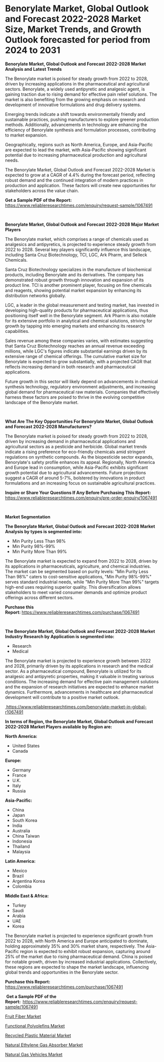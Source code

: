 <p><h1>Benorylate Market, Global Outlook and Forecast 2022-2028 Market Size, Market Trends, and Growth Outlook forecasted for period from 2024 to 2031</h1></p><p><strong>Benorylate Market, Global Outlook and Forecast 2022-2028 Market Analysis and Latest Trends</strong></p>
<p><p>The Benorylate market is poised for steady growth from 2022 to 2028, driven by increasing applications in the pharmaceutical and agricultural sectors. Benorylate, a widely used antipyretic and analgesic agent, is gaining traction due to rising demand for effective pain relief solutions. The market is also benefiting from the growing emphasis on research and development of innovative formulations and drug delivery systems. </p><p>Emerging trends indicate a shift towards environmentally friendly and sustainable practices, pushing manufacturers to explore greener production methods. Additionally, advancements in technology are enhancing the efficiency of Benorylate synthesis and formulation processes, contributing to market expansion. </p><p>Geographically, regions such as North America, Europe, and Asia-Pacific are expected to lead the market, with Asia-Pacific showing significant potential due to increasing pharmaceutical production and agricultural needs. </p><p>The Benorylate Market, Global Outlook and Forecast 2022-2028 Market is expected to grow at a CAGR of 4.4% during the forecast period, reflecting robust demand and the continued integration of modern practices in production and application. These factors will create new opportunities for stakeholders across the value chain.</p></p>
<p><strong>Get a Sample PDF of the Report:&nbsp;</strong> <a href="https://www.reliableresearchtimes.com/enquiry/request-sample/1067491">https://www.reliableresearchtimes.com/enquiry/request-sample/1067491</a></p>
<p>&nbsp;</p>
<p><strong>Benorylate Market, Global Outlook and Forecast 2022-2028 Major Market Players</strong></p>
<p><p>The Benorylate market, which comprises a range of chemicals used as analgesics and antipyretics, is projected to experience steady growth from 2022 to 2028. Several key players significantly influence this landscape, including Santa Cruz Biotechnology, TCI, LGC, Ark Pharm, and Selleck Chemicals.</p><p>Santa Cruz Biotechnology specializes in the manufacture of biochemical products, including Benorylate and its derivatives. The company has demonstrated robust growth through innovation and expansion of its product line. TCI is another prominent player, focusing on fine chemicals and reagents, showing potential market expansion by enhancing its distribution networks globally.</p><p>LGC, a leader in the global measurement and testing market, has invested in developing high-quality products for pharmaceutical applications, thus positioning itself well in the Benorylate segment. Ark Pharm is also notable for its extensive portfolio in analytical and chemical solutions, striving for growth by tapping into emerging markets and enhancing its research capabilities.</p><p>Sales revenue among these companies varies, with estimates suggesting that Santa Cruz Biotechnology reaches an annual revenue exceeding millions, while LGC's figures indicate substantial earnings driven by its extensive range of chemical offerings. The cumulative market size for Benorylate is expected to grow substantially, with a projected CAGR that reflects increasing demand in both research and pharmaceutical applications.</p><p>Future growth in this sector will likely depend on advancements in chemical synthesis technology, regulatory environment adjustments, and increasing global demand for pharmaceutical raw materials. Companies that effectively harness these factors are poised to thrive in the evolving competitive landscape of the Benorylate market.</p></p>
<p>&nbsp;</p>
<p><strong>What Are The Key Opportunities For Benorylate Market, Global Outlook and Forecast 2022-2028 Manufacturers?</strong></p>
<p><p>The Benorylate market is poised for steady growth from 2022 to 2028, driven by increasing demand in pharmaceutical applications and agricultural sectors as a pesticide and herbicide. Global market trends indicate a rising preference for eco-friendly chemicals amid stringent regulations on synthetic compounds. As the biopesticide sector expands, Benorylate's safety profile enhances its appeal. Regionally, North America and Europe lead in consumption, while Asia-Pacific exhibits significant growth potential due to agricultural advancements. Future projections suggest a CAGR of around 5-7%, bolstered by innovations in product formulations and an increasing focus on sustainable agricultural practices.</p></p>
<p><strong>Inquire or Share Your Questions If Any Before Purchasing This Report:</strong> <a href="https://www.reliableresearchtimes.com/enquiry/pre-order-enquiry/1067491">https://www.reliableresearchtimes.com/enquiry/pre-order-enquiry/1067491</a></p>
<p>&nbsp;</p>
<p><strong>Market Segmentation</strong></p>
<p><strong>The Benorylate Market, Global Outlook and Forecast 2022-2028 Market Analysis by types is segmented into:</strong></p>
<p><ul><li>Min Purity Less Than 98%</li><li>Min Purity 98%-99%</li><li>Min Purity More Than 99%</li></ul></p>
<p><p>The Benorylate market is expected to expand from 2022 to 2028, driven by its applications in pharmaceuticals, agriculture, and chemical industries. The market can be segmented based on purity levels: "Min Purity Less Than 98%" caters to cost-sensitive applications, "Min Purity 98%-99%" serves standard industrial needs, while "Min Purity More Than 99%" targets high-end uses requiring superior quality. This diversification allows stakeholders to meet varied consumer demands and optimize product offerings across different sectors.</p></p>
<p><strong>Purchase this Report:&nbsp;</strong><a href="https://www.reliableresearchtimes.com/purchase/1067491">https://www.reliableresearchtimes.com/purchase/1067491</a></p>
<p>&nbsp;</p>
<p><strong>The Benorylate Market, Global Outlook and Forecast 2022-2028 Market Industry Research by Application is segmented into:</strong></p>
<p><ul><li>Research</li><li>Medical</li></ul></p>
<p><p>The Benorylate market is projected to experience growth between 2022 and 2028, primarily driven by its applications in research and the medical sector. As a pharmaceutical compound, Benorylate is utilized for its analgesic and antipyretic properties, making it valuable in treating various conditions. The increasing demand for effective pain management solutions and the expansion of research initiatives are expected to enhance market dynamics. Furthermore, advancements in healthcare and pharmaceutical development will contribute to a positive market outlook.</p></p>
<p><a href="https://www.reliableresearchtimes.com/benorylate-market-in-global-r1067491">&nbsp;https://www.reliableresearchtimes.com/benorylate-market-in-global-r1067491</a></p>
<p><strong>In terms of Region, the Benorylate Market, Global Outlook and Forecast 2022-2028 Market Players available by Region are:</strong></p>
<p>
    <p> <strong> North America: </strong>
        <ul>
            <li>United States</li>
            <li>Canada</li>
        </ul>
        </p> 
    <p> <strong> Europe: </strong>
        <ul>
            <li>Germany</li>
            <li>France</li>
            <li>U.K.</li>
            <li>Italy</li>
            <li>Russia</li>
        </ul>
        </p> 
    <p> <strong> Asia-Pacific: </strong>
        <ul>
            <li>China</li>
            <li>Japan</li>
            <li>South Korea</li>
            <li>India</li>
            <li>Australia</li>
            <li>China Taiwan</li>
            <li>Indonesia</li>
            <li>Thailand</li>
            <li>Malaysia</li>
        </ul>
        </p> 
    <p> <strong> Latin America: </strong>
        <ul>
            <li>Mexico</li>
            <li>Brazil</li>
            <li>Argentina Korea</li>
            <li>Colombia</li>
        </ul>
        </p> 
    <p> <strong> Middle East & Africa: </strong>
        <ul>
            <li>Turkey</li>
            <li>Saudi</li>
            <li>Arabia</li>
            <li>UAE</li>
            <li>Korea</li>
        </ul>
    </p>
    </p>
<p><p>The Benorylate market is projected to experience significant growth from 2022 to 2028, with North America and Europe anticipated to dominate, holding approximately 35% and 30% market share, respectively. The Asia-Pacific region is expected to exhibit robust expansion, capturing around 25% of the market due to rising pharmaceutical demand. China is poised for notable growth, driven by increased industrial applications. Collectively, these regions are expected to shape the market landscape, influencing global trends and opportunities in the Benorylate sector.</p></p>
<p><strong>Purchase this Report: </strong><a href="https://www.reliableresearchtimes.com/purchase/1067491">https://www.reliableresearchtimes.com/purchase/1067491</a></p>
<p>&nbsp;<strong>Get a Sample PDF of the Report:&nbsp;&nbsp;</strong><a href="https://www.reliableresearchtimes.com/enquiry/request-sample/1067491">https://www.reliableresearchtimes.com/enquiry/request-sample/1067491</a></p>
<p><strong></strong></p>
<p><p><a href="https://medium.com/@anslrtman56756/the-comprehensive-fruit-fiber-market-research-report-is-essential-for-understanding-current-682571683ed7">Fruit Fiber Market</a></p><p><a href="https://medium.com/@anslrtman56756/what-is-functional-polyolefins-market-d3bc18a21342">Functional Polyolefins Market</a></p><p><a href="https://issuu.com/reportprime-2/docs/recycled-plastic-material-market-si_98d8102aa36b15">Recycled Plastic Material Market</a></p><p><a href="https://issuu.com/reportprime-2/docs/natural-ethylene-gas-absorber-marke_d2a4b55a683b93">Natural Ethylene Gas Absorber Market</a></p><p><a href="https://www.linkedin.com/pulse/global-natural-gas-vehicles-market-size-expected-reach-cagr-ongqe?trackingId=Xwat%2BAanTMOBbqC9qsWOog%3D%3D">Natural Gas Vehicles Market</a></p></p>
